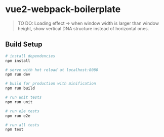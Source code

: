# vue2-webpack-boilerplate

> TO DO: Loading effect => when window width is larger than window height, show vertical DNA structure instead of horizontal ones.

## Build Setup

``` bash
# install dependencies
npm install

# serve with hot reload at localhost:8080
npm run dev

# build for production with minification
npm run build

# run unit tests
npm run unit

# run e2e tests
npm run e2e

# run all tests
npm test
```
